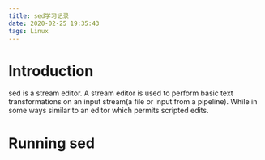 ```yaml
---
title: sed学习记录
date: 2020-02-25 19:35:43
tags: Linux
---
```

# Introduction
sed is a stream editor. A stream editor is used to perform basic text transformations on an input stream(a file or input from a pipeline). While in some ways similar to an editor which permits scripted edits. 
# Running sed


